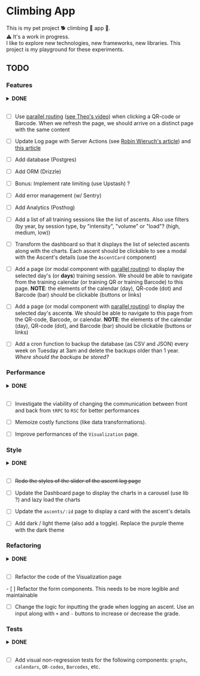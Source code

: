 # Climbing App

This is my pet project 🐕 climbing 🧗 app 📱.  
⚠️ It's a work in progress.  
I like to explore new technologies, new frameworks, new libraries. This project
is my playground for these experiments.  

## TODO

### Features

<details>
<summary><strong>DONE</strong></summary>

- [x] Clicking a QR-code or Barcode should open a modal with the code, not a new
  page
- [x] Add chart showing the average (min and max) number of tries per grade
- [x] Add auth (Clerk) and protect the `/log` route
- [x] Add ability to log a training session
- [x] Update the page (tab) title when we navigate to a new page
- [x] Add toasts for success and error form submission

</details>
</br>

- [ ] Use [parallel
  routing](https://nextjs.org/docs/app/building-your-application/routing/parallel-routes)
  ([see Theo's video](https://www.youtube.com/watch?v=d5x0JCZbAJs&t=5527s))
  when clicking a QR-code or Barcode. When we
  refresh the page, we should arrive
  on a distinct page with the same content

- [ ] Update Log page with Server Actions (see [Robin Wieruch's
  article](https://www.robinwieruch.de/next-forms/)) and [this
  article](https://www.robinwieruch.de/react-form-validation/)

- [ ] Add database (Postgres)

- [ ] Add ORM (Drizzle)

- [ ] Bonus: Implement rate limiting (use Upstash) ?

- [ ] Add error management (w/ Sentry)

- [ ] Add Analytics (Posthog)

- [ ] Add a list of all training sessions like the list of ascents. Also use
  filters (by year, by session type, by "intensity",  "volume" or "load"? (high,
  medium, low))

- [ ] Transform the dashboard so that it displays the list of selected ascents
  along with the charts. Each ascent should be clickable to see a modal with the
  Ascent's details (use the `AscentCard` component)

- [ ] Add a page (or modal component with [parallel
  routing](https://nextjs.org/docs/app/building-your-application/routing/parallel-routes#modals))
  to display the selected day's (or **days**) training session. We should be
  able to navigate
  from the training calendar (or training QR or training Barcode) to this page.
  **NOTE**: the elements of the calendar (day), QR-code (dot) and Barcode (bar)
  should be clickable (buttons or links)

- [ ] Add a page (or modal component with [parallel
  routing](https://nextjs.org/docs/app/building-your-application/routing/parallel-routes#modals))
  to display the selected day's ascent**s**. We should be able to navigate to
  this page from
  the QR-code, Barcode, or calendar. **NOTE**: the elements of the calendar
  (day), QR-code (dot), and Barcode (bar) should be clickable (buttons or links)

- [ ] Add a cron function to backup the database (as CSV and JSON) every week on
 Tuesday at 3am and delete the backups older than 1 year. *Where should the
 backups be stored?*

### Performance

<details>
<summary><strong>DONE</strong></summary>

- [x] Improve caching mechanisms for better performances (`createCache`,
  Vercel's fluid computing, ...)
- [x] Use [react compiler](https://nextjs.org/docs/app/api-reference/config/next-config-js/reactCompiler)

</details>
</br>

- [ ] Investigate the viability of changing the communication between front and
  back from `tRPC` to `RSC` for better performances

- [ ] Memoize costly functions (like data transformations).

- [ ] Improve performances of the `Visualization` page.

### Style

<details>
<summary><strong>DONE</strong></summary>

- [x] Redo the styles of the group toggle in the ascent log page
- [x] Style the sign-in button & User Avatar button
- [x] Style the QR/Barcode buttons & the `<dialog>` elements (in the
  Visualization page)

</details>
</br>

- [ ] ~~Redo the styles of the slider of the ascent log page~~

- [ ] Update the Dashboard page to display the charts in a carousel (use lib ?)
  and lazy load the charts

- [ ] Update the `ascents/:id` page to display a card with the ascent's details

- [ ] Add dark / light theme (also add a toggle). Replace the purple theme with
  the dark theme

### Refactoring

<details>
<summary><strong>DONE</strong></summary>

- [x] Redo ascents table with another library (`@handsontable`)
- [x] Merge QR-Code pages and Barcode pages for training and ascents into one
  page. Use a switch to change from training to ascents. Use a button-group to
  change visualisation type (barcode or QR-code)
- [x] Switch all radix-ui components to base-ui
- [x] ~~Use [HeatJS](https://www.william-troup.com/heat-js/examples/index.html) to
  display the calendars (training and ascents). Also take the opportunity to
  stash my component somewhere and also improve it using the best practice found
  in HeatJS~~
- [x] Add the calendars (ascents and training) to the Visualization page

</details>
</br>

- [ ] Refactor the code of the Visualization page

- [ ] Refactor the form components. This needs to be more legible and
maintainable

- [ ] Change the logic for inputting the grade when logging an ascent. Use an
  input along with `+` and `-` buttons to increase or decrease the grade.

### Tests

<details>
<summary><strong>DONE</strong></summary>

- [x] Add unit tests for the charts data transformations helpers. This allows us
  to refactor the code to improve performance or readability without breaking
  the app
- [x] Add unit tests for the `Google Sheets` to `JS` transformer functions
- [x] Add unit tests for the functions in the `src/helpers` folder
- [x] Add smoke tests for the main pages (`/`, `Dashboard`, `Visualisation`,
  `Ascent`, `Ascents/:id`)

</details>
</br>

- [ ] Add visual non-regression tests for the following components: `graphs`,
  `calendars`, `QR-codes`, `Barcodes`, etc.
